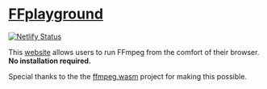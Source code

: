 # [FFplayground](https://lovely-gecko-4fbf77.netlify.app/)

[![Netlify Status](https://api.netlify.com/api/v1/badges/897c1776-ed78-4cec-89d9-3067d1e5ce35/deploy-status)](https://app.netlify.com/sites/lovely-gecko-4fbf77/deploys)

This [website](https://lovely-gecko-4fbf77.netlify.app/) allows users to run FFmpeg from the comfort of their browser. **No installation required.**

Special thanks to the the [ffmpeg.wasm](https://github.com/ffmpegwasm) project for making this possible.
